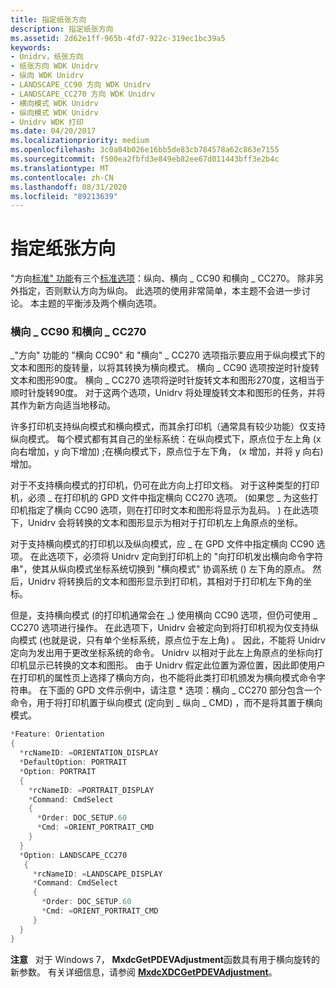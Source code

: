 ```yaml
---
title: 指定纸张方向
description: 指定纸张方向
ms.assetid: 2d62e1ff-965b-4fd7-922c-319ec1bc39a5
keywords:
- Unidrv，纸张方向
- 纸张方向 WDK Unidrv
- 纵向 WDK Unidrv
- LANDSCAPE_CC90 方向 WDK Unidrv
- LANDSCAPE_CC270 方向 WDK Unidrv
- 横向模式 WDK Unidrv
- 纵向模式 WDK Unidrv
- Unidrv WDK 打印
ms.date: 04/20/2017
ms.localizationpriority: medium
ms.openlocfilehash: 3c0a84b026e16bb5de83cb784578a62c863e7155
ms.sourcegitcommit: f500ea2fbfd3e849eb82ee67d011443bff3e2b4c
ms.translationtype: MT
ms.contentlocale: zh-CN
ms.lasthandoff: 08/31/2020
ms.locfileid: "89213639"
---
```

# <a name="specifying-paper-orientation"></a>指定纸张方向





"方向[标准" 功能](standard-features.md)有三个[标准选项](standard-options.md)：纵向、横向 \_ CC90 和横向 \_ CC270。 除非另外指定，否则默认方向为纵向。 此选项的使用非常简单，本主题不会进一步讨论。 本主题的平衡涉及两个横向选项。

### <a name="landscape_cc90-and-landscape_cc270"></a><a href="" id="landscape-cc90-and-landscape-cc270"></a>横向 \_ CC90 和横向 \_ CC270

\_"方向" 功能的 "横向 CC90" 和 "横向" \_ CC270 选项指示要应用于纵向模式下的文本和图形的旋转量，以将其转换为横向模式。 横向 \_ CC90 选项按逆时针旋转文本和图形90度。 横向 \_ CC270 选项将逆时针旋转文本和图形270度，这相当于顺时针旋转90度。 对于这两个选项，Unidrv 将处理旋转文本和图形的任务，并将其作为新方向适当地移动。

许多打印机支持纵向模式和横向模式，而其余打印机（通常具有较少功能）仅支持纵向模式。 每个模式都有其自己的坐标系统：在纵向模式下，原点位于左上角 (x 向右增加，y 向下增加) ;在横向模式下，原点位于左下角， (x 增加，并将 y 向右) 增加。

对于不支持横向模式的打印机，仍可在此方向上打印文档。 对于这种类型的打印机，必须 \_ 在打印机的 GPD 文件中指定横向 CC270 选项。  (如果您 \_ 为这些打印机指定了横向 CC90 选项，则在打印时文本和图形将显示为乱码。 ) 在此选项下，Unidrv 会将转换的文本和图形显示为相对于打印机左上角原点的坐标。

对于支持横向模式的打印机以及纵向模式，应 \_ 在 GPD 文件中指定横向 CC90 选项。 在此选项下，必须将 Unidrv 定向到打印机上的 "向打印机发出横向命令字符串"，使其从纵向模式坐标系统切换到 "横向模式" 协调系统 () 左下角的原点。 然后，Unidrv 将转换后的文本和图形显示到打印机，其相对于打印机左下角的坐标。

但是，支持横向模式 (的打印机通常会在 \_) 使用横向 CC90 选项，但仍可使用 \_ CC270 选项进行操作。 在此选项下，Unidrv 会被定向到将打印机视为仅支持纵向模式 (也就是说，只有单个坐标系统，原点位于左上角) 。 因此，不能将 Unidrv 定向为发出用于更改坐标系统的命令。 Unidrv 以相对于此左上角原点的坐标向打印机显示已转换的文本和图形。 由于 Unidrv 假定此位置为源位置，因此即使用户在打印机的属性页上选择了横向方向，也不能将此类打印机颁发为横向模式命令字符串。 在下面的 GPD 文件示例中，请注意 \* 选项：横向 \_ CC270 部分包含一个命令，用于将打印机置于纵向模式 (定向到 \_ 纵向 \_ CMD) ，而不是将其置于横向模式。

```cpp
*Feature: Orientation
{
  *rcNameID: =ORIENTATION_DISPLAY
  *DefaultOption: PORTRAIT
  *Option: PORTRAIT
  {
    *rcNameID: =PORTRAIT_DISPLAY
    *Command: CmdSelect
    {
      *Order: DOC_SETUP.60
      *Cmd: =ORIENT_PORTRAIT_CMD
    }
  }
  *Option: LANDSCAPE_CC270
   {
     *rcNameID: =LANDSCAPE_DISPLAY
     *Command: CmdSelect
     {
       *Order: DOC_SETUP.60
       *Cmd: =ORIENT_PORTRAIT_CMD
     }
  }
}
```

**注意**   对于 Windows 7， **MxdcGetPDEVAdjustment**函数具有用于横向旋转的新参数。 有关详细信息，请参阅 [**MxdcXDCGetPDEVAdjustment**](/windows-hardware/drivers/ddi/mxdc/nf-mxdc-mxdcgetpdevadjustment)。

 

 

